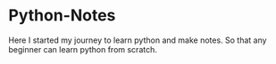 # Python-Notes
Here I started my journey to learn python and make notes. So that any beginner can learn python from scratch. 
